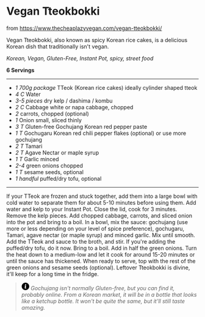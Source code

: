 # Vegan Tteokbokki

from https://www.thecheaplazyvegan.com/vegan-tteokbokki/

Vegan Tteokbokki, also known as spicy Korean rice cakes, is a delicious Korean
dish that traditionally isn't vegan.

*Korean, Vegan, Gluten-Free, Instant Pot, spicy, street food*

**6 Servings**

---

- *1 700g package* TTeok (Korean rice cakes) ideally cylinder shaped tteok
- *4 C* Water
- *3-5 pieces* dry kelp / dashima / kombu
- *2 C* Cabbage white or napa cabbage, chopped
- *2* carrots, chopped (optional)
- *1* Onion small, sliced thinly
- *3 T* Gluten-free Gochujang Korean red pepper paste
- *1 T* Gochugaru Korean red chili pepper flakes (optional) or use more gochujang
- *2 T* Tamari
- *2 T* Agave Nectar or maple syrup
- *1 T* Garlic minced
- *2-4* green onions chopped
- *1 T* sesame seeds, optional
- *1 handful* puffed/dry tofu, optional

---

If your TTeok are frozen and stuck together, add them into a large bowl with
cold water to separate them for about 5-10 minutes before using them.
Add water and kelp to your Instant Pot. Close the lid, cook for 3 minutes.
Remove the kelp pieces. Add chopped cabbage, carrots, and sliced onion into the
pot and bring to a boil. In a bowl, mix the sauce: gochujang (use more or less
depending on your level of spice preference), gochugaru, Tamari, agave nectar
(or maple syrup) and minced garlic. Mix until smooth. Add the TTeok and sauce
to the broth, and stir. If you're adding the puffed/dry tofu, do it now. Bring
to a boil. Add in half the green onions. Turn the heat down to a medium-low and
let it cook for around 15-20 minutes or until the sauce has thickened. When
ready to serve, top with the rest of the green onions and sesame seeds
(optional). Leftover Tteokbokki is divine, it'll keep for a long time in the
fridge.

> ![info](./images/info-icon.png) *Gochujang isn't normally Gluten-free, but you
can find it, probably online. From a Korean market, it will be in a bottle that
looks like a ketchup bottle. It won't be quite the same, but it'll still taste
amazing.*
